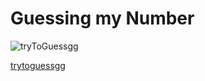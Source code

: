 # Guessing my Number

![tryToGuessgg](https://user-images.githubusercontent.com/79612761/170507509-5136a931-4877-4f5b-a95b-43aedcddb6e3.JPG)

[trytoguessgg](https://trytoguessgg.netlify.app/)
